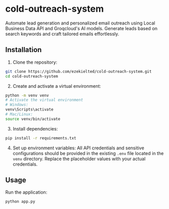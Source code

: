 # cold-outreach-system

Automate lead generation and personalized email outreach using Local Business Data API and Groqcloud's AI models. Generate leads based on search keywords and craft tailored emails effortlessly.

## Installation

1. Clone the repository:
```bash
git clone https://github.com/ezekielted/cold-outreach-system.git
cd cold-outreach-system
```

2. Create and activate a virtual environment:
```bash
python -m venv venv
# Activate the virtual environment
# Windows:
venv\Scripts\activate
# Mac/Linux:
source venv/bin/activate
```

3. Install dependencies:
```bash
pip install -r requirements.txt
```

4. Set up environment variables:
All API credentials and sensitive configurations should be provided in the existing `.env` file located in the `venv` directory. Replace the placeholder values with your actual credentials.

## Usage

Run the application:
```bash
python app.py
```
